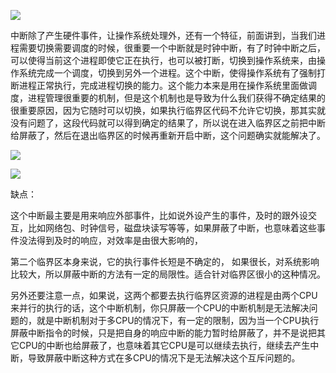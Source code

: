 ![](https://gitee.com/hxc8/images8/raw/master/img/202407191122612.jpg)

中断除了产生硬件事件，让操作系统处理外，还有一个特征，前面讲到，当我们进程需要切换需要调度的时候，很重要一个中断就是时钟中断，有了时钟中断之后，可以使得当前这个进程即使它正在执行，也可以被打断，切换到操作系统来，由操作系统完成一个调度，切换到另外一个进程。这个中断，使得操作系统有了强制打断进程正常执行，完成进程切换的能力。这个能力本来是用在操作系统里面做调度，进程管理很重要的机制，但是这个机制也是导致为什么我们获得不确定结果的很重要原因，因为它随时可以切换，如果执行临界区代码不允许它切换，那其实就没有问题了，这段代码就可以得到确定的结果了，所以说在进入临界区之前把中断给屏蔽了，然后在退出临界区的时候再重新开启中断，这个问题确实就能解决了。

![](https://gitee.com/hxc8/images8/raw/master/img/202407191123693.jpg)

![](https://gitee.com/hxc8/images8/raw/master/img/202407191123367.jpg)

缺点：

这个中断最主要是用来响应外部事件，比如说外设产生的事件，及时的跟外设交互，比如网络包、时钟信号，磁盘块读写等等，如果屏蔽了中断，也意味着这些事件没法得到及时的响应，对效率是由很大影响的，

第二个临界区本身来说，它的执行事件长短是不确定的， 如果很长，对系统影响比较大，所以屏蔽中断的方法有一定的局限性。适合针对临界区很小的这种情况。

另外还要注意一点，如果说，这两个都要去执行临界区资源的进程是由两个CPU来并行的执行的话，这个中断机制，你只屏蔽一个CPU的中断机制是无法解决问题的，就是中断机制对于多CPU的情况下，有一定的限制，因为当一个CPU执行屏蔽中断指令的时候，只是把自身的响应中断的能力暂时给屏蔽了，并不是说把其它CPU的中断也给屏蔽了，也意味着其它CPU是可以继续去执行，继续去产生中断，导致屏蔽中断这种方式在多CPU的情况下是无法解决这个互斥问题的。